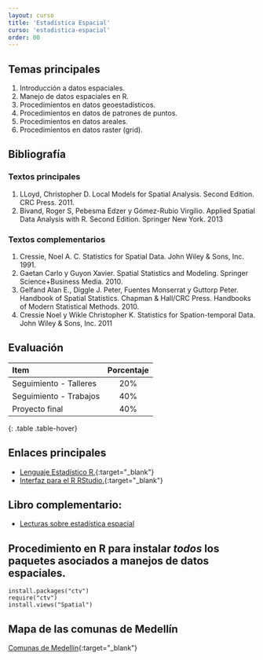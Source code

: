 ```yaml
---
layout: curso
title: 'Estadística Espacial'
curso: 'estadistica-espacial'
order: 00
---
```


## Temas principales

1. Introducción a datos espaciales.
2. Manejo de datos espaciales en R.
3. Procedimientos en datos geoestadísticos.
4. Procedimientos en datos de patrones de puntos.
5. Procedimientos en datos areales.
6. Procedimientos en datos raster (grid).

## Bibliografía

### Textos principales

1. LLoyd, Christopher D. Local Models for Spatial Analysis.
 Second Edition. CRC Press. 2011.
2. Bivand, Roger S, Pebesma Edzer y Gómez-Rubio Virgilio.
Applied Spatial Data Analysis with R. Second Edition. Springer New York.
2013

### Textos complementarios

1. Cressie, Noel A. C. Statistics for Spatial Data.
John Wiley & Sons, Inc. 1991.
2. Gaetan Carlo y Guyon Xavier. Spatial Statistics and Modeling.
Springer Science+Business Media. 2010.
3. Gelfand Alan E., Diggle J. Peter, Fuentes Monserrat y Guttorp Peter.
Handbook of Spatial Statistics. Chapman & Hall/CRC Press. Handbooks of
Modern Statistical Methods. 2010.
4. Cressie Noel y Wikle Christopher K. Statistics for Spation-temporal Data.
John Wiley & Sons, Inc. 2011

## Evaluación

| Item                   | Porcentaje |
|:-----------------------|:----------:|
| Seguimiento - Talleres |        20% |
| Seguimiento - Trabajos |        40% |
| Proyecto final         |        40% |
{: .table .table-hover}

## Enlaces principales

* [Lenguaje Estadístico R.](http://cran.r-project.org/bin/windows/base/){:target="_blank"}
* [Interfaz para el R RStudio.](http://www.rstudio.com/products/rstudio/download/){:target="_blank"}

## Libro complementario:

* [Lecturas sobre estadística espacial](https://www.dropbox.com/s/hfqfqtevsu85twy/contemporaryStatisticalModels.pdf?dl=0)

## Procedimiento en R para instalar *todos* los paquetes asociados a manejos de datos espaciales.

~~~
install.packages("ctv")
require("ctv")
install.views("Spatial")
~~~

## Mapa de las comunas de Medellín

[Comunas de Medellín](/estadistica-espacial/datos/comunas.kmz){:target="_blank"}
